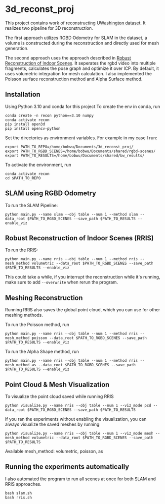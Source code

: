 # 3d_reconst_proj
This project contains work of reconstructing [UWashington dataset](https://rgbd-dataset.cs.washington.edu/dataset/rgbd-scenes/). It realizes two pipeline for 3D reconstruction. 

The first approach utilizes RGBD Odometry for SLAM in the dataset, a volume is constructed during the reconstruction and directly used for mesh generation.

The second approach uses the approach described in [Robust Reconstruction of Indoor Scenes](https://www.cv-foundation.org/openaccess/content_cvpr_2015/papers/Choi_Robust_Reconstruction_of_2015_CVPR_paper.pdf). It seperates the rgbd video into multiple fragments, calculates the pose graph and optimize it over ICP. By default, it uses volumetric integration for mesh calculation. I also implemented the Poisson surface reconstruction method and Alpha Surface method.

## Installation
Using Python 3.10 and conda for this project
To create the env in conda, run 
```
conda create -n recon python==3.10 numpy
conda activate recon
pip install open3d
pip install opencv-python
```
Set the directories as environment variables. For example in my case I run:
```
export PATH_TO_REPO=/home/bobwu/Documents/3d_reconst_proj/
export PATH_TO_RGBD_SCENES=/home/bobwu/Documents/shared/rgbd-scenes/
export PATH_TO_RESULTS=/home/bobwu/Documents/shared/bw_results/
```

To activate the environment, run 
```
conda activate recon
cd $PATH_TO_REPO
```
## SLAM using RGBD Odometry


To run the SLAM Pipeline:
```
python main.py --name slam --obj table --num 1 --method slam --data_root $PATH_TO_RGBD_SCENES --save_path $PATH_TO_RESULTS --enable_viz
```
## Robust Reconstruction of Indoor Scenes (RRIS)


To run the RRIS:
```
python main.py --name rris --obj table --num 1 --method rris --mesh_method volumetric --data_root $PATH_TO_RGBD_SCENES --save_path $PATH_TO_RESULTS --enable_viz
```
This could take a while, if you interrupt the reconstruction while it's running, make sure to add ```--overwrite``` when rerun the program.

## Meshing Reconstruction
Running RRIS also saves the global point cloud, which you can use for other meshing methods.

To run the Poisson method, run
```
python main.py --name rris --obj table --num 1 --method rris --mesh_method poisson --data_root $PATH_TO_RGBD_SCENES --save_path $PATH_TO_RESULTS --enable_viz
```
To run the Alpha Shape method, run
```
python main.py --name rris --obj table --num 1 --method rris --mesh_method as --data_root $PATH_TO_RGBD_SCENES --save_path $PATH_TO_RESULTS --enable_viz
```

## Point Cloud & Mesh Visualization
To visualize the point cloud saved while running RRIS
```
python visualize.py --name rris --obj table --num 1 --viz_mode pcd --data_root $PATH_TO_RGBD_SCENES --save_path $PATH_TO_RESULTS 
```

If you ran the experiments without enabling the visualization, you can always visualize the saved meshes by running 
```
python visualize.py --name rris --obj table --num 1 --viz_mode mesh --mesh_method volumetric --data_root $PATH_TO_RGBD_SCENES --save_path $PATH_TO_RESULTS 
```
Available mesh_method: volumetric, poisson, as

## Running the experiments automatically
I also automated the program to run all scenes at once for both SLAM and RRIS approaches.
```
bash slam.sh
bash rris.sh
```



